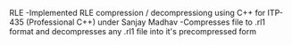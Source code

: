 RLE
-Implemented RLE compression / decompressiong using C++ for ITP-435 (Professional C++) under Sanjay Madhav
-Compresses file to .rl1 format and decompresses any .rl1 file into it's precompressed form
